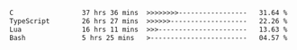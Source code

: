 <!--START_SECTION:waka-->

```txt
C                 37 hrs 36 mins  >>>>>>>>-----------------   31.64 %
TypeScript        26 hrs 27 mins  >>>>>>-------------------   22.26 %
Lua               16 hrs 11 mins  >>>----------------------   13.63 %
Bash              5 hrs 25 mins   >------------------------   04.57 %
```

<!--END_SECTION:waka-->
